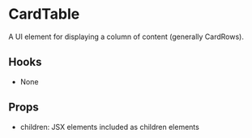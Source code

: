 # CardTable

A UI element for displaying a column of content (generally CardRows).

## Hooks

- None

## Props

- children: JSX elements included as children elements
